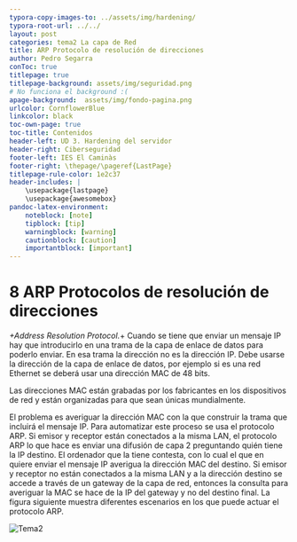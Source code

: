 ```yaml
---
typora-copy-images-to: ../assets/img/hardening/
typora-root-url: ../../
layout: post
categories: tema2 La capa de Red
title: ARP Protocolo de resolución de direcciones
author: Pedro Segarra
conToc: true
titlepage: true
titlepage-background: assets/img/seguridad.png
# No funciona el background :(
apage-background:  assets/img/fondo-pagina.png
urlcolor: CornflowerBlue
linkcolor: black
toc-own-page: true
toc-title: Contenidos
header-left: UD 3. Hardening del servidor
header-right: Ciberseguridad
footer-left: IES El Caminàs
footer-right: \thepage/\pageref{LastPage}
titlepage-rule-color: 1e2c37
header-includes: |
    \usepackage{lastpage} 
    \usepackage{awesomebox}
pandoc-latex-environment:
    noteblock: [note]
    tipblock: [tip]
    warningblock: [warning]
    cautionblock: [caution]
    importantblock: [important]
---
```


# 8 ARP Protocolos de resolución de direcciones

*+Address Resolution Protocol.*+
Cuando se tiene que enviar un mensaje IP hay que introducirlo en una trama de la capa de enlace de datos para poderlo enviar. En esa trama la dirección no es la dirección IP. Debe usarse la dirección de la capa de enlace de datos, por ejemplo si es una red Ethernet se deberá usar una dirección MAC de 48 bits.
>
Las direcciones MAC están grabadas por los fabricantes en los dispositivos de red y están organizadas para que sean únicas mundialmente.
>
El problema es averiguar la dirección MAC con la que construir la trama que incluirá el mensaje IP. Para automatizar este proceso se usa el protocolo ARP.
Si emisor y receptor están conectados a la misma LAN, el protocolo ARP lo que hace es enviar una difusión de capa 2 preguntando quién tiene la IP destino. El ordenador que la tiene contesta, con lo cual el que en quiere enviar el mensaje IP averigua la dirección MAC del destino.
Si emisor y receptor no están conectados a la misma LAN y a la dirección destino se accede a través de un gateway de la capa de red, entonces la consulta para averiguar la MAC se hace de la IP del gateway y no del destino final.
La figura siguiente muestra diferentes escenarios en los que puede actuar el protocolo ARP.

![Tema2](/PAX/assets/tema2_r9.png)

